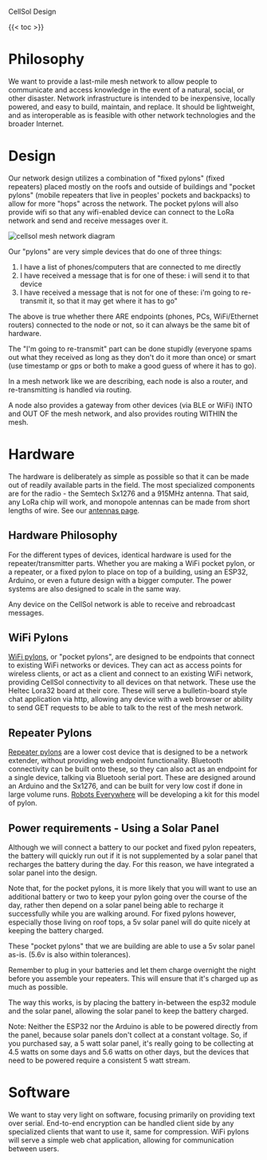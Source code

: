 CellSol Design

{{< toc >}}

# Philosophy

We want to provide a last-mile mesh network to allow people to communicate and access knowledge in the event of a natural, social, or other disaster. Network infrastructure is intended to be inexpensive,
locally powered, and easy to build, maintain, and replace. It should be lightweight, and as interoperable as is feasible with other network technologies and the broader Internet.

# Design

Our network design utilizes a combination of "fixed pylons" (fixed repeaters) placed mostly on the roofs and outside of buildings and "pocket pylons" (mobile repeaters that live in peoples' pockets 
and backpacks) to allow for more "hops" across the network. The pocket pylons will also provide wifi so that any wifi-enabled device can connect to the LoRa network and send and receive messages over it.

![cellsol mesh network diagram](../cellsol_meshdiagram_large.png)

Our "pylons" are very simple devices that do one of three things:
1. I have a list of phones/computers that are connected to me directly
2. I have received a message that is for one of these: i will send it to that device
3. I have received a message that is not for one of these: i'm going to re-transmit it, so that it may get where it has to go"

The above is true whether there ARE endpoints (phones, PCs, WiFi/Ethernet routers) connected to the node or not, so it can always be the same bit of hardware.

The "I'm going to re-transmit" part can be done stupidly (everyone spams out what they received as long as they don't do it more than once) or smart (use timestamp or gps or both to make a good guess of where it has to go).

In a mesh network like we are describing, each node is also a router, and re-transmitting is handled via routing.

A node also provides a gateway from other devices (via BLE or WiFi) INTO and OUT OF the mesh network, and also provides routing WITHIN the mesh.

# Hardware

The hardware is deliberately as simple as possible so that it can be made out of readily available parts in the field. The most specialized components are for the radio - the Semtech Sx1276 and a 915MHz
antenna. That said, any LoRa chip will work, and monopole antennas can be made from short lengths of wire. See our [antennas page](../cellsol-equipment/antennas/).

## Hardware Philosophy

For the different types of devices, identical hardware is used for the repeater/transmitter parts. Whether you are making a WiFi pocket pylon, or a repeater, or a fixed pylon to place on top of a building,
using an ESP32, Arduino, or even a future design with a bigger computer. The power systems are also designed to scale in the same way.

Any device on the CellSol network is able to receive and rebroadcast messages. 

## WiFi Pylons 

[WiFi pylons](../cellsol-equipment/esp32), or "pocket pylons", are designed to be endpoints that connect to existing WiFi networks or devices. They can act as access points for wireless clients, or act as a client and connect to an
existing WiFi network, providing CellSol connectivity to all devices on that network. These use the Heltec Lora32 board at their core. These will serve a bulletin-board style chat application via http,
allowing any device with a web browser or ability to send GET requests to be able to talk to the rest of the mesh network.

## Repeater Pylons

[Repeater pylons](../cellsol-equipment/arduino) are a lower cost device that is designed to be a network extender, without providing web endpoint functionality. Bluetooth connectivity can be built onto
these, so they can also act as an endpoint for a single device, talking via Bluetooh serial port. These are designed around an Arduino and the Sx1276, and can be built for very low cost if done in large
volume runs. [Robots Everywhere](https://www.robots-everywhere.com) will be developing a kit for this model of pylon.

## Power requirements - Using a Solar Panel

Although we will connect a battery to our pocket and fixed pylon repeaters, the battery will quickly run out if it is not supplemented by a solar panel that recharges the battery during the day. For this reason, we have integrated a solar panel into the design.

Note that, for the pocket pylons, it is more likely that you will want to use an additional battery or two to keep your pylon going over the course of the day, rather then depend on a solar panel being able to recharge it successfully while you are walking around. For fixed pylons however, especially those living on roof tops, a 5v solar panel will do quite nicely at keeping the battery charged.

These "pocket pylons" that we are building are able to use a 5v solar panel as-is. (5.6v is also within tolerances).

Remember to plug in your batteries and let them charge overnight the night before you assemble your repeaters. This will ensure that it's charged up as much as possible.

The way this works, is by placing the battery in-between the esp32 module and the solar panel, allowing the solar panel to keep the battery charged.

Note: Neither the ESP32 nor the Arduino is able to be powered directly from the panel, because solar panels don't collect at a constant voltage. So, if you purchased say, a 5 watt solar panel, it's really going to be collecting at 4.5 watts on some days and 5.6 watts on other days, but the devices that need to be powered require a consistent 5 watt stream.

# Software

We want to stay very light on software, focusing primarily on providing text over serial. End-to-end encryption can be handled client side by any specialized clients that want to use it, same for
compression. WiFi pylons will serve a simple web chat application, allowing for communication between users. 